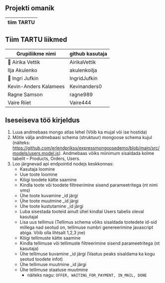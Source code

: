 

## Projekti omanik

| tiim TARTU |
| ---|

## Tiim TARTU liikmed

| Grupiliikme nimi | github kasutaja |
| --- | --- |
| :green_book: Airika Vettik | AirikaVettik |
| Ilja Akulenko | akulenkoilja |
| :green_book: Ingri Jufkin | IngridJufkin |
| Kevin-Anders Kalamees | Kevinanders0 |
| Ragne Samson | ragne989 |
| Vaire Riiet | Vaire444 |


## Iseseiseva töö kirjeldus

1. Luua andmebaas mongo atlas lehel (Võib ka mujal või ise hostida)
2. Mõtle välja andmebaasi schema (struktuur) mongoose schema kujul (näiteks: https://github.com/erlendprikss/expressmongoosedemo/blob/main/src/models/users.model.js). Andmebaas võiks miinimum sisaldada kolme tabelit – Products, Orders, Users.
3. Loo järgnevad api endpointid nodejs keskkonnas:
   - Kasutaja loomine
   - Uue toote loomine 
   - Kõigi toodete kätte saamine
   - Kindla toote või toodete filtreerimine sisend parameetritega (nt nimi vms)
   - Ühe toote kuvamine _id järgi
   - Ühe toote muutmine _id järgi
   - Ühe toote kustutamine _id järgi
   - Luba sisestada tooteid ainult ühel kindlal Users tabelis oleval kasutajal
   - Lisa uus tellimus (Tellimus schema võiks sisaldada tootedete id-sid millega nad seotud on, tellimuse numbri genereerimine javascript abiga. Võib olla lihtsalt 1,2,3 jne)
   - Kõigi tellimuste kätte saamine
   - Kindla tellimuse või tellimuste filtreerimine sisend parameetritega (nt kasutaja)
   - Ühe tellimuse kuvamine _id järgi (Vastus peaks sisaldama ka kogu seotud toodete infot)
   - Ühe tellimuse muutmine _id järgi
   - Ühe tellimuse staatuse muutmine
     -  näiteks nagu: ``` OFFER, WAITING_FOR_PAYMENT, IN_MAIL, DONE ```
